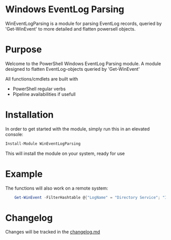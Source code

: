 Windows EventLog Parsing
=======================

WinEventLogParsing is a module for parsing EventLog records, queried by 'Get-WinEvent' to more detailed and flatten powersell objects.

# Purpose

Welcome to the PowerShell Windows EventLog Parsing module. A module designed to flatten EventLog-objects queried by 'Get-WinEvent'

All functions/cmdlets are built with
- PowerShell regular verbs
- Pipeline availabilities if usefull


# Installation
In order to get started with the module, simply run this in an elevated console:
```powershell
Install-Module WinEventLogParsing
```
This will install the module on your system, ready for use


# Example
The functions will also work on a remote system:
```powershell
    Get-WinEvent -FilterHashtable @{"LogName" = "Directory Service"; "ID" = "1644"} | Format-WinEvent
```


# Changelog

Changes will be tracked in the [changelog.md](changelog.md)
